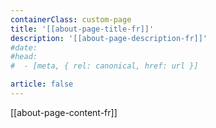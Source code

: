 ```yaml
---
containerClass: custom-page
title: '[[about-page-title-fr]]'
description: '[[about-page-description-fr]]'
#date:
#head:
#  - [meta, { rel: canonical, href: url }]

article: false
---
```


[[about-page-content-fr]]
